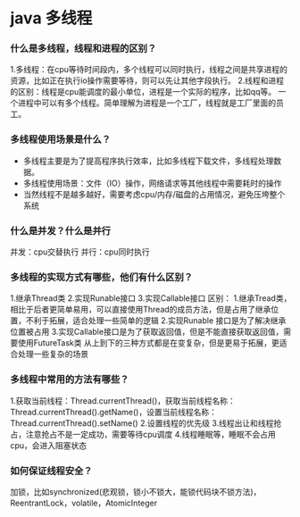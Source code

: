 # java 多线程
### 什么是多线程，线程和进程的区别？
1.多线程：在cpu等待时间段内，多个线程可以同时执行，线程之间是共享进程的资源，比如正在执行io操作需要等待，则可以先让其他字段执行。
2.线程和进程的区别：线程是cpu能调度的最小单位，进程是一个实际的程序，比如qq等。
一个进程中可以有多个线程。简单理解为进程是一个工厂，线程就是工厂里面的员工。

### 多线程使用场景是什么？
- 多线程主要是为了提高程序执行效率，比如多线程下载文件，多线程处理数据。
- 多线程使用场景：文件（IO）操作，网络请求等其他线程中需要耗时的操作
- 当然线程不是越多越好，需要考虑cpu/内存/磁盘的占用情况，避免压垮整个系统

### 什么是并发？什么是并行
并发：cpu交替执行
并行：cpu同时执行

### 多线程的实现方式有哪些，他们有什么区别？
1.继承Thread类
2.实现Runable接口
3.实现Callable接口
区别：
1.继承Tread类，相比于后者更简单易用，可以直接使用Thread的成员方法，但是占用了继承位置，不利于拓展，适合处理一些简单的逻辑
2.实现Runable 接口是为了解决继承位置被占用
3.实现Callable接口是为了获取返回值，但是不能直接获取返回值，需要使用FutureTask类
从上到下的三种方式都是在变复杂，但是更易于拓展，更适合处理一些复杂的场景

### 多线程中常用的方法有哪些？
1.获取当前线程：Thread.currentThread()，获取当前线程名称：Thread.currentThread().getName()，设置当前线程名称：Thread.currentThread().setName()
2.设置线程的优先级
3.线程出让和线程抢占，注意抢占不是一定成功，需要等待cpu调度
4.线程睡眠等，睡眠不会占用cpu，会进入阻塞状态

### 如何保证线程安全？
加锁，比如synchronized(悲观锁，锁小不锁大，能锁代码块不锁方法)，ReentrantLock，volatile，AtomicInteger